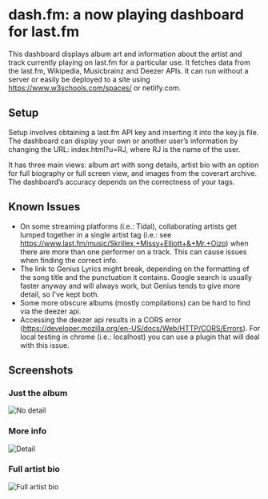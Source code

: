 # dash.fm: a now playing dashboard for last.fm
This dashboard displays album art and information about the artist and track currently playing on last.fm for a particular use. It fetches data from the last.fm, Wikipedia, Musicbrainz and Deezer APIs. It can run without a server or easily be deployed to a site using https://www.w3schools.com/spaces/ or netlify.com.

## Setup
Setup involves obtaining a last.fm API key and inserting it into the key.js file. The dashboard can display your own or another user’s information by changing the URL: index.html?u=RJ, where RJ is the name of the user. 

It has three main views: album art with song details, artist bio with an option for full biography or full screen view, and images from the coverart archive. The dashboard’s accuracy depends on the correctness of your tags.

## Known Issues
* On some streaming platforms (i.e.: Tidal), collaborating artists get lumped together in a single artist tag (i.e.: see https://www.last.fm/music/Skrillex,+Missy+Elliott+&+Mr.+Oizo) when there are more than one performer on a track. This can cause issues when finding the correct info.
* The link to Genius Lyrics might break, depending on the formatting of the song title and the punctuation it contains. Google search is usually faster anyway and will always work, but Genius tends to give more detail, so I've kept both. 
* Some more obscure albums (mostly compilations) can be hard to find via the deezer api.
* Accessing the deezer api results in a CORS error (https://developer.mozilla.org/en-US/docs/Web/HTTP/CORS/Errors). For local testing in chrome (i.e.: localhost) you can use a plugin that will deal with this issue.  

## Screenshots
### Just the album
![No detail](https://github.com/peterdconradie/dash.fm/blob/main/screens/no_detail_view.png)

### More info
![Detail](https://github.com/peterdconradie/dash.fm/blob/main/screens/detail_view.png)

### Full artist bio
![Full artist bio](https://github.com/peterdconradie/dash.fm/blob/main/screens/full_bio.png)
